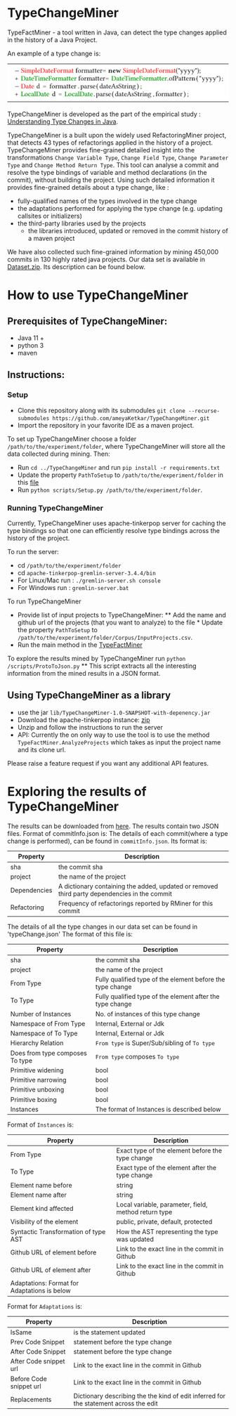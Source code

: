 TypeChangeMiner
=================
 TypeFactMiner - a tool written in Java, can detect the type changes applied in the history of a Java Project.
 
 An example of a type change is: 
 
 ![Example](images/typeChangeExample.PNG)
 
 TypeChangeMiner is developed as the part of the empirical study : [Understanding Type Changes in Java](https://users.encs.concordia.ca/~nikolaos/publications/FSE_2020.pdf).
 
 TypeChangeMiner is a built upon the widely used RefactoringMiner project, that detects 43 types of refactorings applied in the history of a project.
 TypeChangeMiner provides fine-grained detailed insight into the transformations 
 `Change Variable Type`, `Change Field Type`, `Change Parameter Type` and `Change Method Return Type`.
 This tool can analyse a commit and resolve the type bindings of variable and method declarations (in the commit), without building the project.
 Using such detailed information it provides fine-grained details about a type change, like :
 * fully-qualified names of the types involved in the type change
 * the adaptations performed for applying the type change (e.g. updating callsites or initializers)
 * the third-party libraries used by the projects
   * the libraries introduced, updated or removed in the commit history of a maven project
 
 We have also collected such fine-grained information by mining 450,000 commits in 130 highly rated java projects.
 Our data set is available in [Dataset.zip](Dataset.zip). Its description can be found below.
 
 
 # How to use TypeChangeMiner
 ## Prerequisites of TypeChangeMiner:
 * Java 11 +
 * python 3 
 * maven
 
 ## Instructions:
 
 ### Setup
 * Clone this repository along with its submodules
  `git clone --recurse-submodules https://github.com/ameyaKetkar/TypeChangeMiner.git`
 * Import the repository in your favorite IDE as a maven project. 

 To set up TypeChangeMiner choose a folder `/path/to/the/experiment/folder`, where TypeChangeMiner will store
  all the data collected during mining. Then:
 * Run `cd ../TypeChangeMiner` and run `pip install -r requirements.txt`
 * Update the property `PathToSetup` to `/path/to/the/experiment/folder` in this [file](paths.properties)
 * Run `python scripts/Setup.py /path/to/the/experiment/folder`. 
 
 
 ### Running TypeChangeMiner
 Currently, TypeChangeMiner uses apache-tinkerpop server for caching the type bindings so that one can efficiently 
 resolve type bindings across the history of the project. 
 
 To run the server:
 * cd `/path/to/the/experiment/folder`
 * cd `apache-tinkerpop-gremlin-server-3.4.4/bin`
 * For Linux/Mac run : `./gremlin-server.sh console`
 * For Windows run : `gremlin-server.bat`
 
 To run TypeChangeMiner
 * Provide list of input projects to TypeChangeMiner:
 ** Add the name and github url of the projects (that you want to analyze) to the file * Update the property `PathToSetup` to `/path/to/the/experiment/folder/Corpus/InputProjects.csv`.
 * Run the main method in the [TypeFactMiner](src/main/java/org/osu/TypeFactMiner.java)

 To explore the results mined by TypeChangeMiner run `python /scripts/ProtoToJson.py`
 ** This script extracts all the interesting information from the mined results in a JSON format.

 
 ## Using TypeChangeMiner as a library
 * use the jar `lib/TypeChangeMiner-1.0-SNAPSHOT-with-depenency.jar`
 * Download the apache-tinkerpop instance: [zip](http://changetype.s3-website.us-east-2.amazonaws.com/docs/apache-tinkerpop-gremlin-server-3.4.4.zip)
 * Unzip and follow the instructions to run the server
 * API:
 Currently the on only way to use the tool is to use the method `TypeFactMiner.AnalyzeProjects` which takes as input the 
 project name and its clone url. 
 
 Please raise a feature request if you want any additional API features.
 
 # Exploring the results of TypeChangeMiner

 The results can be downloaded from [here](Dataset.zip).
 The results contain two JSON files. Format of commitInfo.json is:
 The details of each commit(where a type change is performed), can be found in `commitInfo.json`.
 Its format is: 
 
| Property     | Description                                                                                  |
|--------------|----------------------------------------------------------------------------------------------|
| sha          | the commit sha                                                                               |
| project      | the name of the project                                                                      |
| Dependencies | A dictionary containing the added, updated or removed third party dependencies in the commit |
| Refactoring  | Frequency of refactorings reported by RMiner for this commit                                 |


The details of all the type changes in our data set can be found in 'typeChange.json'
The format of this file is:

 | Property     | Description                                                                                  |
 |--------------|----------------------------------------------------------------------------------------------|
 | sha          | the commit sha                                                                               |
 | project      | the name of the project                                                                      |
 | From Type | Fully qualified type of the element before the type change |
 | To Type | Fully qualified type of the element after the type change |
 | Number of Instances | No. of instances of this type change |
 | Namespace of From Type | Internal, External or Jdk |
 | Namespace of To Type|  Internal, External or Jdk |
 | Hierarchy Relation| `From type` is Super/Sub/sibling of `To type` |
 | Does from type composes To type|`From type` composes `To type` |
 | Primitive widening |  bool |
 | Primitive narrowing | bool |
 | Primitive unboxing | bool |
 | Primitive boxing | bool |
 | Instances  | The format of Instances is described below|
 
 Format of `Instances` is:
 
  
 | Property     | Description                                                                                  |
 |--------------|----------------------------------------------------------------------------------------------|
 | From Type | Exact type of the element before the type change |
 | To Type | Exact type of the element after the type change |
 | Element name before|  string |
 | Element name after| string |
 | Element kind affected| Local variable, parameter, field, method return type |
 | Visibility of the element | public, private, default, protected |
 | Syntactic Transformation of type AST | How the AST representing the type was updated |
 | Github URL of element before |  Link to the exact line in the commit in Github |
 | Github URL of element after |   Link to the exact line in the commit in Github |
 | Adaptations: Format for Adaptations is below |
 
 Format for `Adaptations` is:
 
  | Property     | Description                                                                                  |
  |--------------|----------------------------------------------------------------------------------------------|
  | IsSame | is the statement updated |
  | Prev Code Snippet | statement before the type change |
  | After Code Snippet| statement before the type change |
  | After Code snippet url |  Link to the exact line in the commit in Github |
  | Before Code snippet url |  Link to the exact line in the commit in Github |
  | Replacements | Dictionary describing the the kind of edit inferred for the statement across the edit |
  
 
 
 
  
 
  
